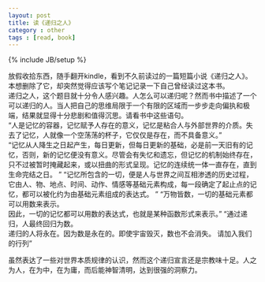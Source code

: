 ```yaml
---
layout: post
title: 读《递归之人》
category : other
tags : [read, book]
---
```

{% include JB/setup %}

放假收拾东西，随手翻开kindle，看到不久前读过的一篇短篇小说《递归之人》。本想删除了它，却突然觉得应该写个笔记记录一下自己曾经读过这本书。  
递归之人，这个题目就十分令人感兴趣。人怎么可以递归呢？然而书中描述了一个可以递归的人。当人把自己的思维局限于一个有限的区域而一步步走向偏执和极端，结果就显得十分悲剧和值得沉思。请看书中这些语句。  
  “人是记忆的容器，记忆赋予人存在的意义，记忆是粘合人与外部世界的介质。失去了记忆，人就像一个空荡荡的杯子，它仅仅是存在，而不具备意义。”   
  “记忆从人降生之日起产生，每日更新，但每日更新的基础，必是前一天旧有的记忆，否则，新的记忆便没有意义。尽管会有失忆和遗忘，但记忆的机制始终存在，只不过被暂时掩藏起来，或以扭曲的形式呈现。记忆的连续统一体一直存在，直到生命完结之日。 ”
   “记忆所包含的一切，便是人与世界之间互相渗透的历史过程，它由人、物、地点、时间、动作、情感等基础元素构成，每一段确定了起止点的记忆，都可以被化约为由基础元素组成的表达式。 ”
  “万物皆数，一切的基础元素都可以用数来表示。  
因此，一切的记忆都可以用数的表达式，也就是某种函数形式来表示。”
  “通过递归，人最终回归为数。  
递归的人将永在。因为数是永在的。即使宇宙毁灭，数也不会消失。 
请加入我们的行列”

虽然表达了一些对世界本质规律的认识，然而这个递归宣言还是宗教味十足。人之为人，在为中，在为庸，而后能神智清明，达到很强的洞察力。